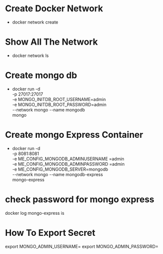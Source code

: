 # Create Docker Network

- docker network create <your network name>

# Show All The Network

- docker network ls

# Create mongo db

- docker run -d \
  -p 27017:27017 \
  -e MONGO_INITDB_ROOT_USERNAME=admin \
  -e MONGO_INITDB_ROOT_PASSWORD=admin \
  --network mongo
  --name mongodb \
  mongo

# Create mongo Express Container

- docker run -d \
  -p 8081:8081 \
  -e ME_CONFIG_MONGODB_ADMINUSERNAME =admin \
  -e ME_CONFIG_MONGODB_ADMINPASSWORD =admin \
  -e ME_CONFIG_MONGODB_SERVER=mongodb  
  --network mongo
  --name mongodb-express \
  mongo-express

# check password for mongo express

docker log mongo-express is

# How To Export Secret

export MONGO_ADMIN_USERNAME=
export MONGO_ADMIN_PASSWORD=
